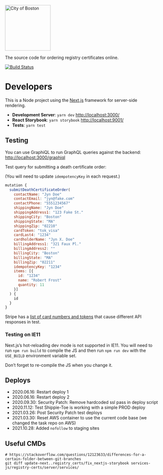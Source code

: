 <img src="https://cloud.githubusercontent.com/assets/9234/19400090/8c20c53c-9222-11e6-937c-02bce55e5301.png" alt="City of Boston" width="150" />

The source code for ordering registry certificates online.

[![Build Status](https://travis-ci.org/CityOfBoston/registry-certs.svg?branch=develop)](https://travis-ci.org/CityOfBoston/registry-certs)

# Developers

This is a Node project using the [Next.js](https://github.com/zeit/next.js/)
framework for server-side rendering.

* **Development Server**: `yarn dev` <http://localhost:3000/>
* **React Storybook**: `yarn storybook` <http://localhost:9001/>
* **Tests**: `yarn test`

## Testing

You can use GraphiQL to run GraphQL queries against the backend: <http://localhost:3000/graphiql>

Test query for submitting a death certificate order:

(You will need to update `idempotencyKey` in each request.)

```js
mutation {
  submitDeathCertificateOrder(
    contactName: "Jyn Doe"
    contactEmail: "jyn@fake.com"
    contactPhone: "5551234567"
    shippingName: "Jyn Doe"
    shippingAddress1: "123 Fake St."
    shippingCity: "Boston"
    shippingState: "MA"
    shippingZip: "02210"
    cardToken: "tok_visa"
    cardLast4: "1234"
    cardholderName: "Jyn X. Doe"
    billingAddress1: "321 Faux Pl."
    billingAddress2: ""
    billingCity: "Boston"
    billingState: "MA"
    billingZip: "02211"
    idempotencyKey: "1234"
    items: [{
      id: "1234"
      name: "Robert Frost"
      quantity: 11
    }]
  ) {
    id
  } 
}
```

Stripe has a [list of card numbers and
tokens](https://stripe.com/docs/testing#cards) that cause different API
responses in test.

### Testing on IE11

Next.js’s hot-reloading dev mode is not supported in IE11. You will need to run
`npm run build` to compile the JS and then run `npm run dev` with the
`USE_BUILD` environment variable set.

Don’t forget to re-compile the JS when you change it.

## Deploys

* 2020.06.16: Restart deploy 1
* 2020.06.16: Restart deploy 2
* 2020.09.30: Security Patch: Remove hardcoded ssl pass in deploy script
* 2020.11.12: Test Shippie-Toe is working with a simple PROD deploy
* 2021.03.26: Post Security Patch test deploys
* 2021.03.30: Reset AWS container to use the current code base (we changed the task repo on AWS)
* 2021.10.28: Added `nofollow` to staging sites

## Useful CMDs

```shell
# https://stackoverflow.com/questions/12123633/differences-for-a-certain-folder-between-git-branches
git diff update-next..registry_certs/fix_nextjs-storybook services-js/registry-certs/server/services/
```
